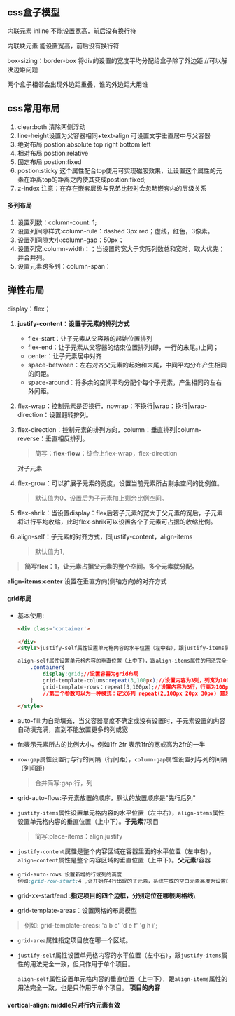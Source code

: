 ## css盒子模型 ##

内联元素 inline 不能设置宽高，前后没有换行符

内联块元素 能设置宽高，前后没有换行符

box-sizing：border-box 将div的设置的宽度平均分配给盒子除了外边距 //可以解决边距问题

两个盒子相邻会出现外边距重叠，谁的外边距大用谁

## css常用布局 ##

1. clear:both 清除两侧浮动
2. line-height设置为父容器相同+text-align 可设置文字垂直居中与父容器
3. 绝对布局 postion:absolute top right bottom left
4. 相对布局 postion:relative
5. 固定布局 postion:fixed
6. postion:sticky 这个属性配合top使用可实现磁吸效果，让设置这个属性的元素在距离top的距离之内使其变成postion:fixed;
7. z-index 注意：在存在嵌套层级与兄弟比较时会忽略嵌套内的层级关系

#### 多列布局

1. 设置列数：column-count: 1;
2. 设置列间隙样式:column-rule：dashed 3px red；虚线，红色，3像素。
3. 设置列间隙大小:column-gap：50px；
4. 设置列宽:column-width：；当设置的宽大于实际列数总和宽时，取大优先；并合并列。
5. 设置元素跨多列：column-span：

## 弹性布局

display：flex；

1. **justify-content**：**设置子元素的排列方式**

   - flex-start：让子元素从父容器的起始位置排列
   - flex-end：让子元素从父容器的结束位置排列(即，一行的末尾。)上同；
   - center：让子元素居中对齐
   - space-between：左右对齐父元素的起始和末尾，中间平均分布产生相同的间距。
   - space-around：将多余的空间平均分配个每个子元素，产生相同的左右外间距。

2. flex-wrap：控制元素是否换行，nowrap：不换行|wrap：换行|wrap-direction：设置翻转排列。

3. flex-direction：控制元素的排列方向，column：垂直排列|column-reverse：垂直相反排列。

   > 简写：**flex-flow**：综合上flex-wrap，flex-direction

   对子元素

4. flex-grow：可以扩展子元素的宽度，设置当前元素所占剩余空间的比例值。

   > 默认值为0，设置后为子元素加上剩余比例空间。

5. flex-shrik：当设置display：flex后若子元素的宽大于父元素的宽后，子元素将进行平均收缩，此时flex-shrik可以设置各个子元素可占据的收缩比例。

6. align-self：子元素的对齐方式，同justify-content，align-items

   > 默认值为1，

> **简写flex：1，让元素占据父元素的整个空间。多个元素就分配。**

 **align-items:center** 设置在垂直方向(侧轴方向)的对齐方式

#### grid布局

- 基本使用:

  ```html
  <div class='container'>
      
  </div>
  <style>justify-self属性设置单元格内容的水平位置（左中右），跟justify-items属性的用法完全一致，但只作用于单个项目。
  
  align-self属性设置单元格内容的垂直位置（上中下），跟align-items属性的用法完全一致，也是只作用于单个项目。
      .container{
          display:grid;//设置容器为grid布局
          grid-template-colums:repeat(3,100px);//设置内容为3列，列宽为100px
          grid-template-rows：repeat(3,100px);//设置内容为3行，行高为100px; repeat()第一个参数为重复的次数，第二个参数是为所重复的值
          //第二个参数可以为一种模式：定义6列 repeat(2,100px 20px 30px) 意思为有列宽分别为100px，20px，30px的列2份，顺序排列
      }
  </style>
  ```

- auto-fill:为自动填充，当父容器高度不确定或没有设置时，子元素设置的内容自动填充满，直到不能放置更多的列或宽

- fr:表示元素所占的比例大小，例如1fr 2fr 表示1fr的宽或高为2fr的一半

- `row-gap`属性设置行与行的间隔（行间距），`column-gap`属性设置列与列的间隔（列间距）

  > 合并简写:gap:行，列

- grid-auto-flow:子元素放置的顺序，默认的放置顺序是"先行后列"

- `justify-items`属性设置单元格内容的水平位置（左中右），`align-items`属性设置单元格内容的垂直位置（上中下）。**子元素**‘/项目

  > 简写:place-items：align,justify

- `justify-content`属性是整个内容区域在容器里面的水平位置（左中右），`align-content`属性是整个内容区域的垂直位置（上中下）。**父元素**/容器

- ```css
  grid-auto-rows 设置新增的行或列的高度
  例如:grid-row-start:4 ,让开始在4行出现的子元素，系统生成的空白元素高度为设置的高度
  ```

- grid-xx-start/end :**指定项目的四个边框，分别定位在哪根网格线**\

-  grid-template-areas：设置网格的布局模型

  > 例如: grid-template-areas: 'a b c'
  >                      						  'd e f'
  >                                                'g h i';

- `grid-area`属性指定项目放在哪一个区域。

- `justify-self`属性设置单元格内容的水平位置（左中右），跟`justify-items`属性的用法完全一致，但只作用于单个项目。

  `align-self`属性设置单元格内容的垂直位置（上中下），跟`align-items`属性的用法完全一致，也是只作用于单个项目。 **项目的内容**

#### vertical-align: middle只对行内元素有效

